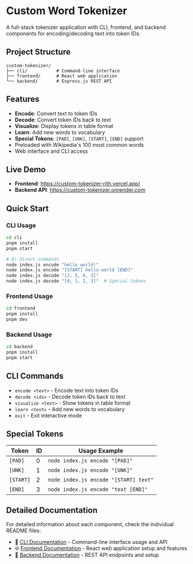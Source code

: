 # Custom Word Tokenizer

A full-stack tokenizer application with CLI, frontend, and backend components for encoding/decoding text into token IDs.

## Project Structure

```
custom-tokenizer/
├── cli/           # Command-line interface
├── frontend/      # React web application
└── backend/       # Express.js REST API
```

## Features

- **Encode**: Convert text to token IDs
- **Decode**: Convert token IDs back to text  
- **Visualize**: Display tokens in table format
- **Learn**: Add new words to vocabulary
- **Special Tokens**: `[PAD]`, `[UNK]`, `[START]`, `[END]` support
- Preloaded with Wikipedia's 100 most common words
- Web interface and CLI access

## Live Demo

- **Frontend**: https://custom-tokenizer-rith.vercel.app/
- **Backend API**: https://custom-tokenizer.onrender.com

## Quick Start

### CLI Usage

```bash
cd cli
pnpm install
pnpm start

# Or direct commands
node index.js encode "hello world!"
node index.js encode "[START] hello world [END]"
node index.js decode "[2, 5, 6, 3]"
node index.js decode "[0, 1, 2, 3]"  # Special tokens
```

### Frontend Usage

```bash
cd frontend
pnpm install
pnpm dev
```

### Backend Usage

```bash
cd backend
pnpm install
pnpm start
```

## CLI Commands

- `encode <text>` - Encode text into token IDs
- `decode <ids>` - Decode token IDs back to text
- `visualize <text>` - Show tokens in table format
- `learn <text>` - Add new words to vocabulary
- `exit` - Exit interactive mode

## Special Tokens

| Token | ID | Usage Example |
|-------|----|--------------|
| `[PAD]` | 0 | `node index.js encode "[PAD]"` |
| `[UNK]` | 1 | `node index.js encode "[UNK]"` |
| `[START]` | 2 | `node index.js encode "[START] text"` |
| `[END]` | 3 | `node index.js encode "text [END]"` |

## Detailed Documentation

For detailed information about each component, check the individual README files:

- 📁 [CLI Documentation](./cli/README.md) - Command-line interface usage and API
- 🌐 [Frontend Documentation](./frontend/README.md) - React web application setup and features
- 🔧 [Backend Documentation](./backend/README.md) - REST API endpoints and setup